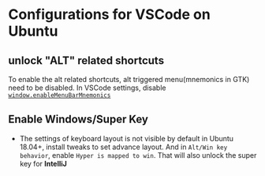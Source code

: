# Configurations for VSCode on Ubuntu

## unlock "ALT" related shortcuts
To enable the alt related shortcuts, alt triggered menu(mnemonics in GTK) need to be disabled. In VSCode settings, disable [`window.enableMenuBarMnemonics`]((https://code.visualstudio.com/updates/v1_13#_disable-menu-bar-mnemonics))

## Enable Windows/Super Key
* The settings of keyboard layout is not visible by default in Ubuntu 18.04+, install tweaks to set advance layout. And in `Alt/Win key behavior`, enable `Hyper is mapped to win`. That will also unlock the super key for **IntelliJ**